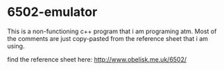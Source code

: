 # 6502-emulator

This is a non-functioning c++ program that i am programing atm.
Most of the comments are just copy-pasted from the reference sheet that i am using.

find the reference sheet here: http://www.obelisk.me.uk/6502/
